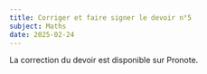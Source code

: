 ```yaml
---
title: Corriger et faire signer le devoir n°5
subject: Maths
date: 2025-02-24
---
```


La correction du devoir est disponible sur Pronote.
